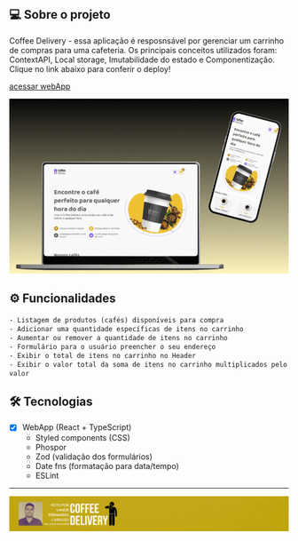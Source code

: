 
## 💻 Sobre o projeto

Coffee Delivery - essa aplicação é resposnsável por gerenciar um carrinho de compras para uma cafeteria. Os principais conceitos utilizados foram: ContextAPI, Local storage, Imutabilidade do estado e Componentização. Clique no link abaixo para conferir o deploy!
<p align="left"><a href="https://vanor-cardozo.github.io/coffee-delivery/">acessar webApp</a></p>

<img src="/coffee_delivery_mockup.gif" />

## ⚙️ Funcionalidades

    - Listagem de produtos (cafés) disponíveis para compra
    - Adicionar uma quantidade específicas de itens no carrinho
    - Aumentar ou remover a quantidade de itens no carrinho
    - Formulário para o usuário preencher o seu endereço
    - Exibir o total de itens no carrinho no Header
    - Exibir o valor total da soma de itens no carrinho multiplicados pelo valor

  
## 🛠 Tecnologias

- [x] WebApp (React + TypeScript)
    - Styled components (CSS)
    - Phospor
    - Zod (validação dos formulários)
    - Date fns (formatação para data/tempo)
    - ESLint
  
---

<div align="center">
    <img alt="Rodapé com imagem e nome do autor Vanor Cardozo" title="eSports" src="banner_readme_coffee_delivery2.png"/>
</div>
